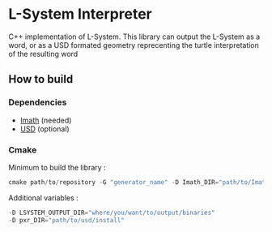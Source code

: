 # L-System Interpreter

C++ implementation of L-System. This library can output the L-System as a word,
or as a USD formated geometry reprecenting the turtle interpretation of the
resulting word

## How to build

### Dependencies

- [Imath](https://github.com/AcademySoftwareFoundation/Imath) (needed)
- [USD](https://github.com/PixarAnimationStudios/USD) (optional)

### Cmake

Minimum to build the library :

```powershell
cmake path/to/repository -G "generator_name" -D Imath_DIR="path/to/Imath/install"
```

Additional variables :

```powershell
-D LSYSTEM_OUTPUT_DIR="where/you/want/to/output/binaries"
-D pxr_DIR="path/to/usd/install"
```
